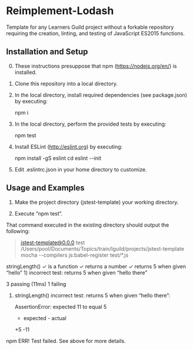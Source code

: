 # Reimplement-Lodash

Template for any Learners Guild project without a forkable repository requiring the creation, linting, and testing of JavaScript ES2015 functions.

## Installation and Setup

0. These instructions presuppose that npm (https://nodejs.org/en/) is installed.

1. Clone this repository into a local directory.

2. In the local directory, install required dependencies (see package.json) by executing:

    npm i

3. In the local directory, perform the provided tests by executing:

    npm test

4. Install ESLint (http://eslint.org) by executing:

    npm install -gS eslint
    cd
    eslint --init

5. Edit .eslintrc.json in your home directory to customize.

## Usage and Examples

1. Make the project directory (jstest-template) your working directory.

2. Execute “npm test”.

That command executed in the existing directory should output the following:

> jstest-template@0.0.0 test /Users/pool/Documents/Topics/train/lguild/projects/jstest-template
> mocha --compilers js:babel-register test/*.js

  stringLength()
    ✓ is a function
    ✓ returns a number
    ✓ returns 5 when given “hello”
    1) incorrect test: returns 5 when given “hello there”

  3 passing (11ms)
  1 failing

  1) stringLength() incorrect test: returns 5 when given “hello there”:

      AssertionError: expected 11 to equal 5
      + expected - actual

      +5
      -11

npm ERR! Test failed.  See above for more details.
